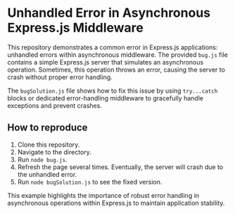 # Unhandled Error in Asynchronous Express.js Middleware

This repository demonstrates a common error in Express.js applications: unhandled errors within asynchronous middleware.  The provided `bug.js` file contains a simple Express.js server that simulates an asynchronous operation.  Sometimes, this operation throws an error, causing the server to crash without proper error handling.

The `bugSolution.js` file shows how to fix this issue by using `try...catch` blocks or dedicated error-handling middleware to gracefully handle exceptions and prevent crashes.

## How to reproduce

1. Clone this repository.
2. Navigate to the directory.
3. Run `node bug.js`.
4. Refresh the page several times. Eventually, the server will crash due to the unhandled error.
5. Run `node bugSolution.js` to see the fixed version.

This example highlights the importance of robust error handling in asynchronous operations within Express.js to maintain application stability.